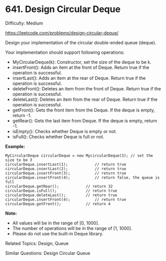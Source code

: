 # 641. Design Circular Deque

Difficulty: Medium

https://leetcode.com/problems/design-circular-deque/

Design your implementation of the circular double-ended queue (deque).

Your implementation should support following operations:

* MyCircularDeque(k): Constructor, set the size of the deque to be k.
* insertFront(): Adds an item at the front of Deque. Return true if the operation is successful.
* insertLast(): Adds an item at the rear of Deque. Return true if the operation is successful.
* deleteFront(): Deletes an item from the front of Deque. Return true if the operation is successful.
* deleteLast(): Deletes an item from the rear of Deque. Return true if the operation is successful.
* getFront(): Gets the front item from the Deque. If the deque is empty, return -1.
* getRear(): Gets the last item from Deque. If the deque is empty, return -1.
* isEmpty(): Checks whether Deque is empty or not. 
* isFull(): Checks whether Deque is full or not.
 

**Example:**
```
MyCircularDeque circularDeque = new MycircularDeque(3); // set the size to be 3
circularDeque.insertLast(1);			// return true
circularDeque.insertLast(2);			// return true
circularDeque.insertFront(3);			// return true
circularDeque.insertFront(4);			// return false, the queue is full
circularDeque.getRear();  			// return 32
circularDeque.isFull();				// return true
circularDeque.deleteLast();			// return true
circularDeque.insertFront(4);			// return true
circularDeque.getFront();			// return 4
``` 

**Note:**

* All values will be in the range of [0, 1000].
* The number of operations will be in the range of [1, 1000].
* Please do not use the built-in Deque library.

Related Topics: Design, Queue

Similar Questions: Design Circular Queue
